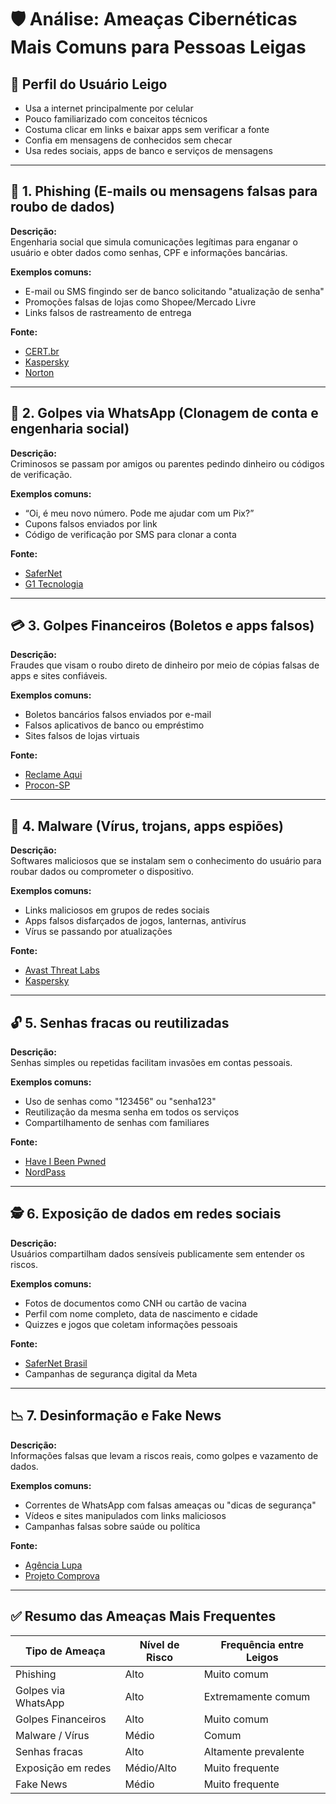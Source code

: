 # 🛡️ Análise: Ameaças Cibernéticas Mais Comuns para Pessoas Leigas

## 🧠 Perfil do Usuário Leigo

- Usa a internet principalmente por celular
- Pouco familiarizado com conceitos técnicos
- Costuma clicar em links e baixar apps sem verificar a fonte
- Confia em mensagens de conhecidos sem checar
- Usa redes sociais, apps de banco e serviços de mensagens

---

## 🔐 1. Phishing (E-mails ou mensagens falsas para roubo de dados)

**Descrição:**  
Engenharia social que simula comunicações legítimas para enganar o usuário e obter dados como senhas, CPF e informações bancárias.

**Exemplos comuns:**
- E-mail ou SMS fingindo ser de banco solicitando "atualização de senha"
- Promoções falsas de lojas como Shopee/Mercado Livre
- Links falsos de rastreamento de entrega

**Fonte:**  
- [CERT.br](https://www.cert.br/stats/)
- [Kaspersky](https://www.kaspersky.com/about/press-releases/2023_common-threats)
- [Norton](https://us.norton.com/)

---

## 📲 2. Golpes via WhatsApp (Clonagem de conta e engenharia social)

**Descrição:**  
Criminosos se passam por amigos ou parentes pedindo dinheiro ou códigos de verificação.

**Exemplos comuns:**
- “Oi, é meu novo número. Pode me ajudar com um Pix?”
- Cupons falsos enviados por link
- Código de verificação por SMS para clonar a conta

**Fonte:**  
- [SaferNet](https://www.safernet.org.br)
- [G1 Tecnologia](https://g1.globo.com/tecnologia/)

---

## 💳 3. Golpes Financeiros (Boletos e apps falsos)

**Descrição:**  
Fraudes que visam o roubo direto de dinheiro por meio de cópias falsas de apps e sites confiáveis.

**Exemplos comuns:**
- Boletos bancários falsos enviados por e-mail
- Falsos aplicativos de banco ou empréstimo
- Sites falsos de lojas virtuais

**Fonte:**  
- [Reclame Aqui](https://www.reclameaqui.com.br)
- [Procon-SP](https://www.procon.sp.gov.br/)

---

## 🐛 4. Malware (Vírus, trojans, apps espiões)

**Descrição:**  
Softwares maliciosos que se instalam sem o conhecimento do usuário para roubar dados ou comprometer o dispositivo.

**Exemplos comuns:**
- Links maliciosos em grupos de redes sociais
- Apps falsos disfarçados de jogos, lanternas, antivírus
- Vírus se passando por atualizações

**Fonte:**  
- [Avast Threat Labs](https://blog.avast.com)
- [Kaspersky](https://www.kaspersky.com)

---

## 🔓 5. Senhas fracas ou reutilizadas

**Descrição:**  
Senhas simples ou repetidas facilitam invasões em contas pessoais.

**Exemplos comuns:**
- Uso de senhas como "123456" ou "senha123"
- Reutilização da mesma senha em todos os serviços
- Compartilhamento de senhas com familiares

**Fonte:**  
- [Have I Been Pwned](https://haveibeenpwned.com)
- [NordPass](https://nordpass.com/most-common-passwords/)

---

## 🕵️ 6. Exposição de dados em redes sociais

**Descrição:**  
Usuários compartilham dados sensíveis publicamente sem entender os riscos.

**Exemplos comuns:**
- Fotos de documentos como CNH ou cartão de vacina
- Perfil com nome completo, data de nascimento e cidade
- Quizzes e jogos que coletam informações pessoais

**Fonte:**  
- [SaferNet Brasil](https://www.safernet.org.br/site/perguntas-frequentes/dados-pessoais)
- Campanhas de segurança digital da Meta

---

## 📉 7. Desinformação e Fake News

**Descrição:**  
Informações falsas que levam a riscos reais, como golpes e vazamento de dados.

**Exemplos comuns:**
- Correntes de WhatsApp com falsas ameaças ou "dicas de segurança"
- Vídeos e sites manipulados com links maliciosos
- Campanhas falsas sobre saúde ou política

**Fonte:**  
- [Agência Lupa](https://lupa.uol.com.br/)
- [Projeto Comprova](https://projetocomprova.com.br/)

---

## ✅ Resumo das Ameaças Mais Frequentes

| Tipo de Ameaça         | Nível de Risco | Frequência entre Leigos  |
|------------------------|----------------|---------------------------|
| Phishing               | Alto           | Muito comum               |
| Golpes via WhatsApp    | Alto           | Extremamente comum        |
| Golpes Financeiros     | Alto           | Muito comum               |
| Malware / Vírus        | Médio          | Comum                     |
| Senhas fracas          | Alto           | Altamente prevalente      |
| Exposição em redes     | Médio/Alto     | Muito frequente           |
| Fake News              | Médio          | Muito frequente           |
